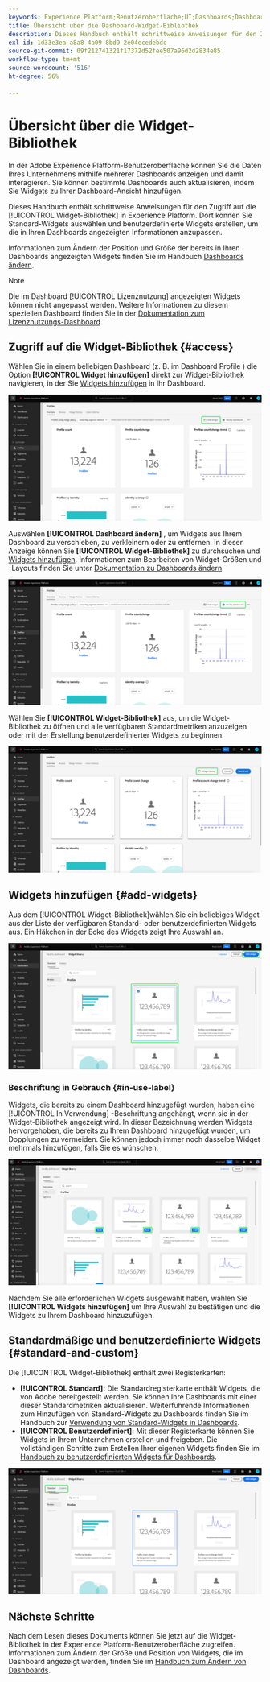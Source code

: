 ```yaml
---
keywords: Experience Platform;Benutzeroberfläche;UI;Dashboards;Dashboard;Profile;Segmente;Ziele;Lizenzverwendung
title: Übersicht über die Dashboard-Widget-Bibliothek
description: Dieses Handbuch enthält schrittweise Anweisungen für den Zugriff auf die Widget-Bibliothek in Adobe Experience Platform.
exl-id: 1d33e3ea-a8a8-4a09-8bd9-2e04ecedebdc
source-git-commit: 09f212741321f17372d52fee507a96d2d2834e85
workflow-type: tm+mt
source-wordcount: '516'
ht-degree: 56%

---
```


# Übersicht über die Widget-Bibliothek

In der Adobe Experience Platform-Benutzeroberfläche können Sie die Daten Ihres Unternehmens mithilfe mehrerer Dashboards anzeigen und damit interagieren. Sie können bestimmte Dashboards auch aktualisieren, indem Sie Widgets zu Ihrer Dashboard-Ansicht hinzufügen.

Dieses Handbuch enthält schrittweise Anweisungen für den Zugriff auf die [!UICONTROL Widget-Bibliothek] in Experience Platform. Dort können Sie Standard-Widgets auswählen und benutzerdefinierte Widgets erstellen, um die in Ihren Dashboards angezeigten Informationen anzupassen.

Informationen zum Ändern der Position und Größe der bereits in Ihren Dashboards angezeigten Widgets finden Sie im Handbuch [Dashboards ändern](modify.md).

>[!NOTE]
>
>Die im Dashboard [!UICONTROL Lizenznutzung] angezeigten Widgets können nicht angepasst werden. Weitere Informationen zu diesem speziellen Dashboard finden Sie in der [Dokumentation zum Lizenznutzungs-Dashboard](../guides/license-usage.md).

## Zugriff auf die Widget-Bibliothek {#access}

Wählen Sie in einem beliebigen Dashboard (z. B. im Dashboard Profile ) die Option **[!UICONTROL Widget hinzufügen]** direkt zur Widget-Bibliothek navigieren, in der Sie [Widgets hinzufügen](#add-widgets) in Ihr Dashboard.

![Die Registerkarte Übersicht des Profil-Dashboards mit der Schaltfläche Widget hinzufügen wurde hervorgehoben.](../images/customization/profiles-overview-add-widget.png)

Auswählen **[!UICONTROL Dashboard ändern]** , um Widgets aus Ihrem Dashboard zu verschieben, zu verkleinern oder zu entfernen. In dieser Anzeige können Sie **[!UICONTROL Widget-Bibliothek]** zu durchsuchen und [Widgets hinzufügen](#add-widgets). Informationen zum Bearbeiten von Widget-Größen und -Layouts finden Sie unter [Dokumentation zu Dashboards ändern](./modify.md).

![Die Übersicht über das Profil-Dashboard mit Dashboard &quot;Ändern&quot;wurde hervorgehoben.](../images/customization/modify-dashboard.png)

Wählen Sie **[!UICONTROL Widget-Bibliothek]** aus, um die Widget-Bibliothek zu öffnen und alle verfügbaren Standardmetriken anzuzeigen oder mit der Erstellung benutzerdefinierter Widgets zu beginnen.

![Die Dashboard-Ansicht ändern mit hervorgehobener Widget-Bibliothek.](../images/customization/widget-library-button.png)

## Widgets hinzufügen {#add-widgets}

Aus dem [!UICONTROL Widget-Bibliothek]wählen Sie ein beliebiges Widget aus der Liste der verfügbaren Standard- oder benutzerdefinierten Widgets aus. Ein Häkchen in der Ecke des Widgets zeigt Ihre Auswahl an.

![Die Widget-Bibliothek mit einem ausgewählten Widget und hervorgehobenem Häkchen.](../images/customization/confirm-selected-widget-to-add.png)

### Beschriftung in Gebrauch {#in-use-label}

Widgets, die bereits zu einem Dashboard hinzugefügt wurden, haben eine [!UICONTROL In Verwendung] -Beschriftung angehängt, wenn sie in der Widget-Bibliothek angezeigt wird. In dieser Bezeichnung werden Widgets hervorgehoben, die bereits zu Ihrem Dashboard hinzugefügt wurden, um Dopplungen zu vermeiden. Sie können jedoch immer noch dasselbe Widget mehrmals hinzufügen, falls Sie es wünschen.

![Die Widget-Bibliothek mit hervorgehobener Beschriftung.](../images/customization/in-use-label.png)

Nachdem Sie alle erforderlichen Widgets ausgewählt haben, wählen Sie **[!UICONTROL Widgets hinzufügen]** um Ihre Auswahl zu bestätigen und die Widgets zu Ihrem Dashboard hinzuzufügen.

## Standardmäßige und benutzerdefinierte Widgets {#standard-and-custom}

Die [!UICONTROL Widget-Bibliothek] enthält zwei Registerkarten:

* **[!UICONTROL Standard]:** Die Standardregisterkarte enthält Widgets, die von Adobe bereitgestellt werden. Sie können Ihre Dashboards mit einer dieser Standardmetriken aktualisieren. Weiterführende Informationen zum Hinzufügen von Standard-Widgets zu Dashboards finden Sie im Handbuch zur [Verwendung von Standard-Widgets in Dashboards](standard-widgets.md).
* **[!UICONTROL Benutzerdefiniert]:** Mit dieser Registerkarte können Sie Widgets in Ihrem Unternehmen erstellen und freigeben. Die vollständigen Schritte zum Erstellen Ihrer eigenen Widgets finden Sie im [Handbuch zu benutzerdefinierten Widgets für Dashboards](custom-widgets.md).

![Die Widget-Bibliothek mit den standardmäßigen und benutzerdefinierten Registerkarten wird hervorgehoben.](../images/customization/widget-library.png)

## Nächste Schritte

Nach dem Lesen dieses Dokuments können Sie jetzt auf die Widget-Bibliothek in der Experience Platform-Benutzeroberfläche zugreifen. Informationen zum Ändern der Größe und Position von Widgets, die im Dashboard angezeigt werden, finden Sie im [Handbuch zum Ändern von Dashboards](modify.md).
